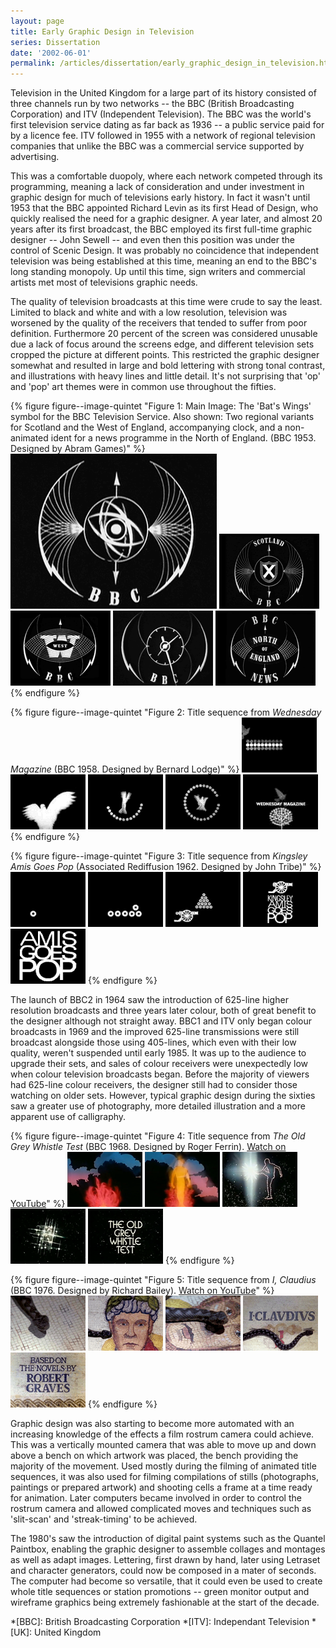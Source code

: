 ```yaml
---
layout: page
title: Early Graphic Design in Television
series: Dissertation
date: '2002-06-01'
permalink: /articles/dissertation/early_graphic_design_in_television.html
---
```

Television in the United Kingdom for a large part of its history consisted of three channels run by two networks -- the BBC (British Broadcasting Corporation) and ITV (Independent Television). The BBC was the world's first television service dating as far back as 1936 -- a public service paid for by a licence fee. ITV followed in 1955 with a network of regional television companies that unlike the BBC was a commercial service supported by advertising.

This was a comfortable duopoly, where each network competed through its programming, meaning a lack of consideration and under investment in graphic design for much of televisions early history. In fact it wasn't until 1953 that the BBC appointed Richard Levin as its first Head of Design, who quickly realised the need for a graphic designer. A year later, and almost 20 years after its first broadcast, the BBC employed its first full-time graphic designer -- John Sewell -- and even then this position was under the control of Scenic Design. It was probably no coincidence that independent television was being established at this time, meaning an end to the BBC's long standing monopoly. Up until this time, sign writers and commercial artists met most of televisions graphic needs.

The quality of television broadcasts at this time were crude to say the least. Limited to black and white and with a low resolution, television was worsened by the quality of the receivers that tended to suffer from poor definition. Furthermore 20 percent of the screen was considered unusable due a lack of focus around the screens edge, and different television sets cropped the picture at different points. This restricted the graphic designer somewhat and resulted in large and bold lettering with strong tonal contrast, and illustrations with heavy lines and little detail. It's not surprising that 'op' and 'pop' art themes were in common use throughout the fifties.

{% figure figure--image-quintet "Figure 1: Main Image: The 'Bat's Wings' symbol for the BBC Television Service. Also shown: Two regional variants for Scotland and the West of England, accompanying clock, and a non-animated ident for a news programme in the North of England. (BBC 1953. Designed by Abram Games)" %}
![BBC Television Service symbol or 'Bat's Wings'](/assets/images/essays/dissertation/figure-1a.png)
![BBC Television Service symbol in Scotland](/assets/images/essays/dissertation/figure-1b.png)
![BBC Television Service symbol in the West](/assets/images/essays/dissertation/figure-1c.png)
![BBC Television Service clock](/assets/images/essays/dissertation/figure-1d.png)
![BBC North of England News](/assets/images/essays/dissertation/figure-1e.png)
{% endfigure %}

{% figure figure--image-quintet "Figure 2: Title sequence from <cite>Wednesday Magazine</cite> (BBC 1958. Designed by Bernard Lodge)" %}
![Still from 'Wednesday Magazine' opening sequence](/assets/images/essays/dissertation/figure-2a.png)
![Still from 'Wednesday Magazine' opening sequence](/assets/images/essays/dissertation/figure-2b.png)
![Still from 'Wednesday Magazine' opening sequence](/assets/images/essays/dissertation/figure-2c.png)
![Still from 'Wednesday Magazine' opening sequence](/assets/images/essays/dissertation/figure-2d.png)
![Still from 'Wednesday Magazine' opening sequence](/assets/images/essays/dissertation/figure-2e.png)
{% endfigure %}

{% figure figure--image-quintet "Figure 3: Title sequence from <cite>Kingsley Amis Goes Pop</cite> (Associated Rediffusion 1962. Designed by John Tribe)" %}
![Still from 'Kingsley Amis Goes Pop' opening sequence](/assets/images/essays/dissertation/figure-3a.png)
![Still from 'Kingsley Amis Goes Pop' opening sequence](/assets/images/essays/dissertation/figure-3b.png)
![Still from 'Kingsley Amis Goes Pop' opening sequence](/assets/images/essays/dissertation/figure-3c.png)
![Still from 'Kingsley Amis Goes Pop' opening sequence](/assets/images/essays/dissertation/figure-3d.png)
![Still from 'Kingsley Amis Goes Pop' opening sequence](/assets/images/essays/dissertation/figure-3e.png)
{% endfigure %}

The launch of BBC2 in 1964 saw the introduction of 625-line higher resolution broadcasts and three years later colour, both of great benefit to the designer although not straight away. BBC1 and ITV only began colour broadcasts in 1969 and the improved 625-line transmissions were still broadcast alongside those using 405-lines, which even with their low quality, weren't suspended until early 1985. It was up to the audience to upgrade their sets, and sales of colour receivers were unexpectedly low when colour television broadcasts began. Before the majority of viewers had 625-line colour receivers, the designer still had to consider those watching on older sets. However, typical graphic design during the sixties saw a greater use of photography, more detailed illustration and a more apparent use of calligraphy.

{% figure figure--image-quintet "Figure 4: Title sequence from <cite>The Old Grey Whistle Test</cite> (BBC 1968. Designed by Roger Ferrin). [Watch on YouTube](https://www.youtube.com/watch?v=KNNAfzKwRn4)" %}
![Still from 'The Old Grey Whistle Test' opening sequence](/assets/images/essays/dissertation/figure-4a.png)
![Still from 'The Old Grey Whistle Test' opening sequence](/assets/images/essays/dissertation/figure-4b.png)
![Still from 'The Old Grey Whistle Test' opening sequence](/assets/images/essays/dissertation/figure-4c.png)
![Still from 'The Old Grey Whistle Test' opening sequence](/assets/images/essays/dissertation/figure-4d.png)
![Still from 'The Old Grey Whistle Test' opening sequence](/assets/images/essays/dissertation/figure-4e.png)
{% endfigure %}

{% figure figure--image-quintet "Figure 5: Title sequence from <cite>I, Claudius</cite> (BBC 1976. Designed by Richard Bailey). [Watch on YouTube](https://www.youtube.com/watch?v=pKwaCTfa1EE)" %}
![Still from 'I, Claudius' opening sequence](/assets/images/essays/dissertation/figure-5a.png)
![Still from 'I, Claudius' opening sequence](/assets/images/essays/dissertation/figure-5b.png)
![Still from 'I, Claudius' opening sequence](/assets/images/essays/dissertation/figure-5c.png)
![Still from 'I, Claudius' opening sequence](/assets/images/essays/dissertation/figure-5d.png)
![Still from 'I, Claudius' opening sequence](/assets/images/essays/dissertation/figure-5e.png)
{% endfigure %}

Graphic design was also starting to become more automated with an increasing knowledge of the effects a film rostrum camera could achieve. This was a vertically mounted camera that was able to move up and down above a bench on which artwork was placed, the bench providing the majority of the movement. Used mostly during the filming of animated title sequences, it was also used for filming compilations of stills (photographs, paintings or prepared artwork) and shooting cells a frame at a time ready for animation. Later computers became involved in order to control the rostrum camera and allowed complicated moves and techniques such as 'slit-scan' and 'streak-timing' to be achieved.

The 1980's saw the introduction of digital paint systems such as the Quantel Paintbox, enabling the graphic designer to assemble collages and montages as well as adapt images. Lettering, first drawn by hand, later using Letraset and character generators, could now be composed in a mater of seconds. The computer had become so versatile, that it could even be used to create whole title sequences or station promotions -- green monitor output and wireframe graphics being extremely fashionable at the start of the decade.

*[BBC]: British Broadcasting Corporation
*[ITV]: Independant Television
*[UK]: United Kingdom
